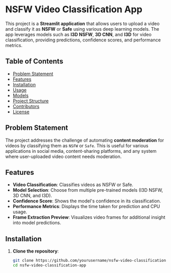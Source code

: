 # NSFW Video Classification App

This project is a **Streamlit application** that allows users to upload a video and classify it as **NSFW** or **Safe** using various deep learning models. The app leverages models such as **I3D NSFW**, **3D CNN**, and **I3D** for video classification, providing predictions, confidence scores, and performance metrics.

## Table of Contents
- [Problem Statement](#problem-statement)
- [Features](#features)
- [Installation](#installation)
- [Usage](#usage)
- [Models](#models)
- [Project Structure](#project-structure)
- [Contributors](#contributors)
- [License](#license)

## Problem Statement
The project addresses the challenge of automating **content moderation** for videos by classifying them as `NSFW` or `Safe`. This is useful for various applications in social media, content-sharing platforms, and any system where user-uploaded video content needs moderation.

## Features
- **Video Classification**: Classifies videos as NSFW or Safe.
- **Model Selection**: Choose from multiple pre-trained models (I3D NSFW, 3D CNN, and I3D).
- **Confidence Score**: Shows the model's confidence in its classification.
- **Performance Metrics**: Displays the time taken for prediction and CPU usage.
- **Frame Extraction Preview**: Visualizes video frames for additional insight into model predictions.

## Installation
1. **Clone the repository**:
   ```bash
   git clone https://github.com/yourusername/nsfw-video-classification-app.git
   cd nsfw-video-classification-app
